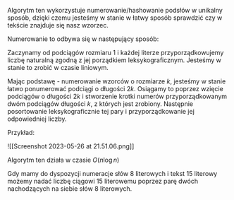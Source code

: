 Algorytm ten wykorzystuje numerowanie/hashowanie podsłów w unikalny sposób, dzięki czemu jesteśmy w stanie w łatwy sposób sprawdzić czy w tekście znajduje się nasz wzorzec.

Numerowanie to odbywa się w następujący sposób:

Zaczynamy od podciągów rozmiaru $1$ i każdej literze przyporządkowujemy liczbę naturalną zgodną z jej porządkiem leksykograficznym. Jesteśmy w stanie to zrobić w czasie liniowym.

Mając podstawę - numerowanie wzorców o rozmiarze $k$, jesteśmy w stanie łatwo ponumerować podciągi o długości $2k$. Osiągamy to poprzez wzięcie podciągów o długości $2k$ i stworzenie krotki numerów przyporządkowanym dwóm podciągów długości $k$, z których jest zrobiony. Następnie posortowanie leksykograficznie tej pary i przyporządkowanie jej odpowiedniej liczby.

Przykład:

![[Screenshot 2023-05-26 at 21.51.06.png]]

Algorytm ten działa w czasie $O(n\log n)$

Gdy mamy do dyspozycji numeracje słów $8$ literowych i tekst $15$ literowy możemy nadać liczbę ciągowi $15$ literowemu poprzez parę dwóch nachodzących na siebie słów $8$ literowych.